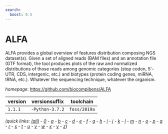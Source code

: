 ```yaml
---
search:
  boost: 0.5
---
```

# ALFA

ALFA provides a global overview of features distribution composing NGS dataset(s). Given a set of  aligned reads (BAM files) and an annotation file (GTF format), the tool produces plots of the raw and normalized  distributions of those reads among genomic categories (stop codon, 5'-UTR, CDS, intergenic, etc.) and biotypes  (protein coding genes, miRNA, tRNA, etc.). Whatever the sequencing technique, whatever the organism.

*homepage*: <https://github.com/biocompibens/ALFA>

version | versionsuffix | toolchain
--------|---------------|----------
``1.1.1`` | ``-Python-3.7.2`` | ``foss/2019a``


*(quick links: [(all)](../index.md) - [0](../0/index.md) - [a](../a/index.md) - [b](../b/index.md) - [c](../c/index.md) - [d](../d/index.md) - [e](../e/index.md) - [f](../f/index.md) - [g](../g/index.md) - [h](../h/index.md) - [i](../i/index.md) - [j](../j/index.md) - [k](../k/index.md) - [l](../l/index.md) - [m](../m/index.md) - [n](../n/index.md) - [o](../o/index.md) - [p](../p/index.md) - [q](../q/index.md) - [r](../r/index.md) - [s](../s/index.md) - [t](../t/index.md) - [u](../u/index.md) - [v](../v/index.md) - [w](../w/index.md) - [x](../x/index.md) - [y](../y/index.md) - [z](../z/index.md))*

